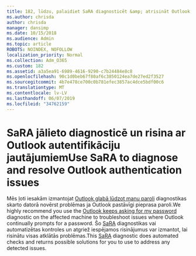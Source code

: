 ```yaml
---
title: 182, lūdzu, palaidiet SaRA diagnosticēt &amp; atrisināt Outlook autentifikācijas jautājumus
ms.author: chrisda
author: chrisda
manager: dansimp
ms.date: 10/15/2018
ms.audience: Admin
ms.topic: article
ROBOTS: NOINDEX, NOFOLLOW
localization_priority: Normal
ms.collection: Adm_O365
ms.custom: 182
ms.assetid: a3a5ea91-6989-4616-9290-c7b24484e8c8
ms.openlocfilehash: 90c1d0beb67f80af6c3850124ea7de27ed2f3527
ms.sourcegitcommit: 4b7e478ce700c0b781efec3857ac4dce5bdf00c6
ms.translationtype: MT
ms.contentlocale: lv-LV
ms.lasthandoff: 06/07/2019
ms.locfileid: "34762159"
---
```

# <a name="use-sara-to-diagnose-and-resolve-outlook-authentication-issues"></a><span data-ttu-id="dcbb1-102">SaRA jālieto diagnosticē un risina ar Outlook autentifikāciju jautājumiem</span><span class="sxs-lookup"><span data-stu-id="dcbb1-102">Use SaRA to diagnose and resolve Outlook authentication issues</span></span>

<span data-ttu-id="dcbb1-103">Mēs ļoti iesakām izmantojat [Outlook glabā lūdzot manu paroli](https://aka.ms/SaRA-OutlookPwdPrompt-Alchemy) diagnostikas skarto datorā novērst problēmas ja Outlook pastāvīgi pieprasa paroli.</span><span class="sxs-lookup"><span data-stu-id="dcbb1-103">We highly recommend you use the [Outlook keeps asking for my password](https://aka.ms/SaRA-OutlookPwdPrompt-Alchemy) diagnostic on the affected machine to troubleshoot issues where Outlook continually prompts for a password.</span></span> <span data-ttu-id="dcbb1-104">Šo [SaRA](https://diagnostics.office.com/#/) diagnostikas vai automatizētas kontroles un atgriež iespējamos risinājumus var izmantot, lai risinātu visas atklātās problēmas.</span><span class="sxs-lookup"><span data-stu-id="dcbb1-104">This [SaRA](https://diagnostics.office.com/#/) diagnostic does automated checks and returns possible solutions for you to use to address any detected issues.</span></span>
